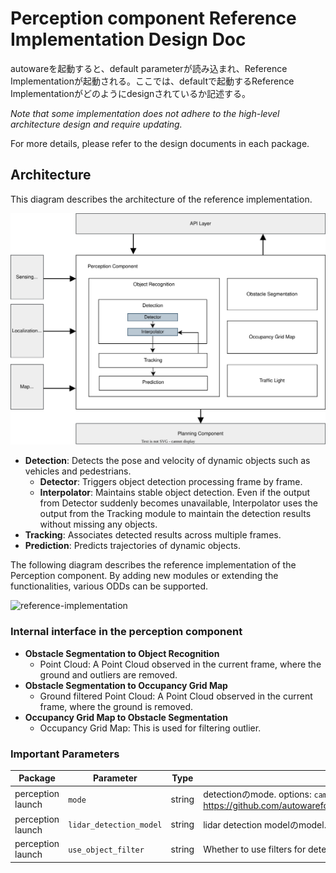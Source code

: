 # Perception component Reference Implementation Design Doc

autowareを起動すると、default parameterが読み込まれ、Reference Implementationが起動される。ここでは、defaultで起動するReference Implementationがどのようにdesignされているか記述する。

_Note that some implementation does not adhere to the high-level architecture design and require updating._

For more details, please refer to the design documents in each package.

## Architecture

This diagram describes the architecture of the reference implementation.

![overall-perception-architecture](image/reference-implementation-perception-diagram.drawio.svg)

- **Detection**: Detects the pose and velocity of dynamic objects such as vehicles and pedestrians.
  - **Detector**: Triggers object detection processing frame by frame.
  - **Interpolator**: Maintains stable object detection. Even if the output from Detector suddenly becomes unavailable, Interpolator uses the output from the Tracking module to maintain the detection results without missing any objects.
- **Tracking**: Associates detected results across multiple frames.
- **Prediction**: Predicts trajectories of dynamic objects.

The following diagram describes the reference implementation of the Perception component. By adding new modules or extending the functionalities, various ODDs can be supported.

![reference-implementation](image/perception-diagram.png)

### Internal interface in the perception component

- **Obstacle Segmentation to Object Recognition**
  - Point Cloud: A Point Cloud observed in the current frame, where the ground and outliers are removed.
- **Obstacle Segmentation to Occupancy Grid Map**
  - Ground filtered Point Cloud: A Point Cloud observed in the current frame, where the ground is removed.
- **Occupancy Grid Map to Obstacle Segmentation**
  - Occupancy Grid Map: This is used for filtering outlier.

### Important Parameters

| Package           | Parameter               | Type   | Description                                                                                                                                                                                                                                            |
| ----------------- | ----------------------- | ------ | ------------------------------------------------------------------------------------------------------------------------------------------------------------------------------------------------------------------------------------------------------ |
| perception launch | `mode`                  | string | detectionのmode. options: `camera_lidar_radar_fusion`, `camera_lidar_fusion`, `lidar_radar_fusion`, `lidar` or `radar` <https://github.com/autowarefoundation/autoware.universe/blob/main/launch/tier4_perception_launch/launch/perception.launch.xml> |
| perception launch | `lidar_detection_model` | string | lidar detection modelのmodel. options: `centerpoint`, `apollo`, `pointpainting`, `clustering`                                                                                                                                                          |
| perception launch | `use_object_filter`     | string | Whether to use filters for detected objects. They can filter objects bu using either vector maps or relative positions.                                                                                                                                |

